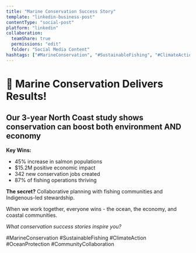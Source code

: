 ```yaml
---
title: "Marine Conservation Success Story"
template: "linkedin-business-post"
contentType: "social-post"
platform: "linkedin"
collaboration:
  teamShare: true
  permissions: "edit"
  folder: "Social Media Content"
hashtags: ["#MarineConservation", "#SustainableFishing", "#ClimateAction", "#OceanProtection"]
---
```


# 🌊 Marine Conservation Delivers Results!

## Our 3-year North Coast study shows conservation can boost both environment AND economy

**Key Wins:**
- 45% increase in salmon populations
- $15.2M positive economic impact
- 342 new conservation jobs created
- 87% of fishing operations thriving

**The secret?** Collaborative planning with fishing communities and Indigenous-led stewardship.

When we work together, everyone wins - the ocean, the economy, and coastal communities.

*What conservation success stories inspire you?*

#MarineConservation #SustainableFishing #ClimateAction #OceanProtection #CommunityCollaboration